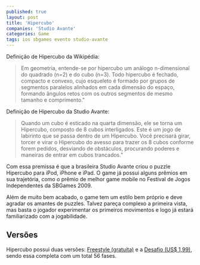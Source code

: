 ```yaml
---
published: true
layout: post
title: 'Hipercubo'
companies: 'Studio Avante'
categories: Game
tags: ios sbgames evento studio-avante
---
```

Defini&#231;&#227;o de Hipercubo da Wikip&#233;dia: 
> Em geometria, entende-se por hipercubo um an&#225;logo n-dimensional do quadrado (n=2) e do cubo (n=3). Todo hipercubo &#233; fechado, compacto e convexo, cujo esqueleto &#233; formado por grupos de segmentos paralelos alinhados em cada dimens&#227;o do espa&#231;o, formando &#226;ngulos retos com os outros segmentos de mesmo tamanho e comprimento.&quot;

Defini&#231;&#227;o de Hipercubo da Studio Avante: 
> Quando um cubo &#233; esticado na quarta dimens&#227;o, ele se torna um Hipercubo, composto de 8 cubos interligados. Este &#233; um jogo de labirinto que se passa dentro de um Hipercubo. Voc&#234; precisar&#225; girar, torcer e virar o Hipercubo do avesso para trazer os 8 cubos conforme forem pedidos, desviando de obst&#225;culos, procurando poderes e maneiras de entrar em cubos trancados.&quot;
 
Com essa premissa &#233; que a brasileira Studio Avante criou o puzzle Hipercubo para iPod, iPhone e iPad. O game j&#225; possui alguns pr&#234;mios em sua trajet&#243;ria, como o pr&#234;mio de melhor game mobile no Festival de Jogos Independentes da SBGames 2009.
 
 
Al&#233;m de  muito bem acabado, o game tem um estilo bem pr&#243;prio e deve agradar os amantes de puzzles. Talvez pare&#231;a complexo a primeira vista, mas basta o jogador experimentar os primeiros movimentos e logo j&#225; estar&#225; familiarizado com a jogabilidade.

## Versões
Hipercubo possui duas vers&#245;es: [Freestyle (gratu&#237;ta)](http://itunes.com/apps/HipercuboBRFreestyle) e a [Desafio (US$ 1,99)](http://itunes.com/apps/HipercuboBR), sendo essa completa com um total 56 fases.
